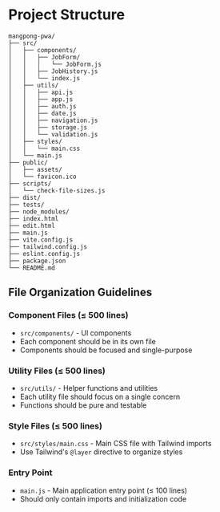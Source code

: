# Project Structure

```
mangpong-pwa/
├── src/
│   ├── components/
│   │   ├── JobForm/
│   │   │   └── JobForm.js
│   │   ├── JobHistory.js
│   │   └── index.js
│   ├── utils/
│   │   ├── api.js
│   │   ├── app.js
│   │   ├── auth.js
│   │   ├── date.js
│   │   ├── navigation.js
│   │   ├── storage.js
│   │   └── validation.js
│   ├── styles/
│   │   └── main.css
│   └── main.js
├── public/
│   ├── assets/
│   └── favicon.ico
├── scripts/
│   └── check-file-sizes.js
├── dist/
├── tests/
├── node_modules/
├── index.html
├── edit.html
├── main.js
├── vite.config.js
├── tailwind.config.js
├── eslint.config.js
├── package.json
└── README.md
```

## File Organization Guidelines

### Component Files (≤ 500 lines)
- `src/components/` - UI components
- Each component should be in its own file
- Components should be focused and single-purpose

### Utility Files (≤ 500 lines)
- `src/utils/` - Helper functions and utilities
- Each utility file should focus on a single concern
- Functions should be pure and testable

### Style Files (≤ 500 lines)
- `src/styles/main.css` - Main CSS file with Tailwind imports
- Use Tailwind's `@layer` directive to organize styles

### Entry Point
- `main.js` - Main application entry point (≤ 100 lines)
- Should only contain imports and initialization code